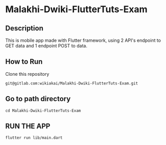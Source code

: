 # Malakhi-Dwiki-FlutterTuts-Exam



## Description

This is mobile app made with Flutter framework, using 2 API's endpoint to GET data and 1 endpoint POST to data. 

## How to Run

Clone this repository

```
git@gitlab.com:wikiakai/Malakhi-Dwiki-FlutterTuts-Exam.git
```

## Go to path directory

```
cd Malakhi-Dwiki-FlutterTuts-Exam
```

## RUN THE APP

```
flutter run lib/main.dart
```
